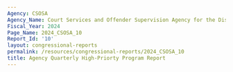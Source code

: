 ```yaml
---
Agency: CSOSA
Agency_Name: Court Services and Offender Supervision Agency for the District of Columbia
Fiscal_Year: 2024
Page_Name: 2024_CSOSA_10
Report_Id: '10'
layout: congressional-reports
permalink: /resources/congressional-reports/2024_CSOSA_10
title: Agency Quarterly High-Priorty Program Report
---
```

